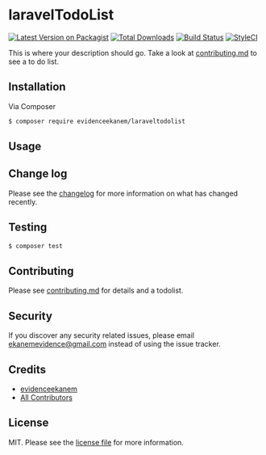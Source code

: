 # laravelTodoList

[![Latest Version on Packagist][ico-version]][link-packagist]
[![Total Downloads][ico-downloads]][link-downloads]
[![Build Status][ico-travis]][link-travis]
[![StyleCI][ico-styleci]][link-styleci]

This is where your description should go. Take a look at [contributing.md](contributing.md) to see a to do list.

## Installation

Via Composer

``` bash
$ composer require evidenceekanem/laraveltodolist
```

## Usage

## Change log

Please see the [changelog](changelog.md) for more information on what has changed recently.

## Testing

``` bash
$ composer test
```

## Contributing

Please see [contributing.md](contributing.md) for details and a todolist.

## Security

If you discover any security related issues, please email ekanemevidence@gmail.com instead of using the issue tracker.

## Credits

- [evidenceekanem][link-author]
- [All Contributors][link-contributors]

## License

MIT. Please see the [license file](license.md) for more information.

[ico-version]: https://img.shields.io/packagist/v/evidenceekanem/laraveltodolist.svg?style=flat-square
[ico-downloads]: https://img.shields.io/packagist/dt/evidenceekanem/laraveltodolist.svg?style=flat-square
[ico-travis]: https://img.shields.io/travis/evidenceekanem/laraveltodolist/master.svg?style=flat-square
[ico-styleci]: https://styleci.io/repos/12345678/shield

[link-packagist]: https://packagist.org/packages/evidenceekanem/laraveltodolist
[link-downloads]: https://packagist.org/packages/evidenceekanem/laraveltodolist
[link-travis]: https://travis-ci.org/evidenceekanem/laraveltodolist
[link-styleci]: https://styleci.io/repos/12345678
[link-author]: https://github.com/evidenceekanem
[link-contributors]: ../../contributors
